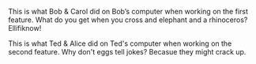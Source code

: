 This is what Bob & Carol did on Bob’s computer when working on the first feature. 
What do you get when you cross and elephant and a rhinoceros? Ellifiknow!  

This is what Ted & Alice did on Ted's computer when working on the second feature.
Why don't eggs tell jokes?
Becasue they might crack up.
